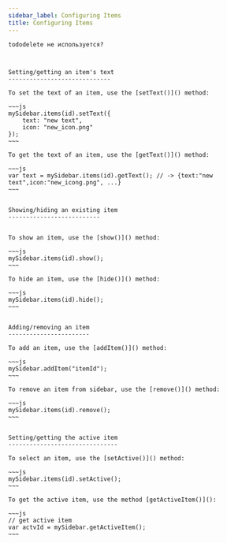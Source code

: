 ```yaml
---
sidebar_label: Configuring Items
title: Configuring Items
--- 
```


```tododelete не используется?``` 

```


Setting/getting an item's text
-----------------------------

To set the text of an item, use the [setText()]() method:

~~~js
mySidebar.items(id).setText({
	text: "new text",
    icon: "new_icon.png"
});
~~~

To get the text of an item, use the [getText()]() method:

~~~js
var text = mySidebar.items(id).getText(); // -> {text:"new text",icon:"new_icong.png", ...}
~~~


Showing/hiding an existing item
--------------------------


To show an item, use the [show()]() method:
 
~~~js
mySidebar.items(id).show(); 
~~~

To hide an item, use the [hide()]() method:

~~~js
mySidebar.items(id).hide(); 
~~~ 


Adding/removing an item
-----------------------

To add an item, use the [addItem()]() method:

~~~js
mySidebar.addItem("itemId");
~~~

To remove an item from sidebar, use the [remove()]() method:

~~~js
mySidebar.items(id).remove();
~~~


Setting/getting the active item
-------------------------------

To select an item, use the [setActive()]() method:

~~~js
mySidebar.items(id).setActive();
~~~

To get the active item, use the method [getActiveItem()]():

~~~js
// get active item
var actvId = mySidebar.getActiveItem();
~~~

```
